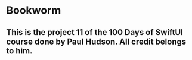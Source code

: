 # Bookworm
## This is the project 11 of the 100 Days of SwiftUI course done by Paul Hudson. All credit belongs to him.
